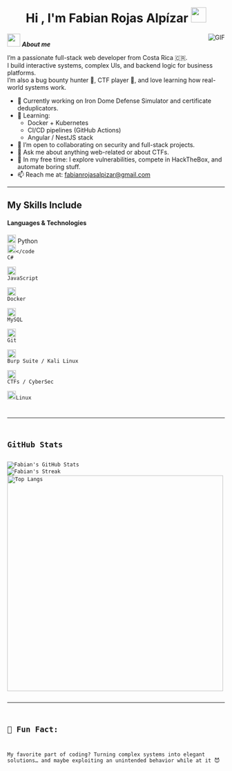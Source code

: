 <h1 align="center"><b>Hi , I'm Fabian Rojas Alpízar </b><img src="https://media.giphy.com/media/hvRJCLFzcasrR4ia7z/giphy.gif" width="35"></h1>

<img align="right" alt="GIF" src="https://media.giphy.com/media/LmNwrBhejkK9EFP504/giphy.gif" />

<img src="https://media.giphy.com/media/ObNTw8Uzwy6KQ/giphy.gif" width="30px">&nbsp;***About me***

I’m a passionate full-stack web developer from Costa Rica 🇨🇷.  
I build interactive systems, complex UIs, and backend logic for business platforms.  
I’m also a bug bounty hunter 🐞, CTF player 🧠, and love learning how real-world systems work.

- 🔭 Currently working on Iron Dome Defense Simulator and certificate deduplicators.
- 🌱 Learning:
  - Docker + Kubernetes
  - CI/CD pipelines (GitHub Actions)
  - Angular / NestJS stack
- 👯 I’m open to collaborating on security and full-stack projects.
- 💬 Ask me about anything web-related or about CTFs.
- 👾 In my free time: I explore vulnerabilities, compete in HackTheBox, and automate boring stuff.
- 📫 Reach me at: <a href="mailto:fabianrojasalpizar@gmail.com">fabianrojasalpizar@gmail.com</a>

---

## My Skills Include

<h4>Languages & Technologies</h4>

<code><img height="20" src="https://img.icons8.com/nolan/96/python.png"></code> Python  
<code><img height="20" src="https://img.icons8.com/nolan/96/c-sharp-logo.png"/></code C#  
<code><img height="20" src="https://img.icons8.com/nolan/96/javascript.png"></code> JavaScript  
<code><img height="20" src="https://img.icons8.com/nolan/96/docker.png"></code> Docker  
<code><img height="20" src="https://img.icons8.com/nolan/96/mysql.png"></code> MySQL  
<code><img height="20" src="https://img.icons8.com/nolan/96/git.png"></code> Git  
<code><img height="20" src="https://img.icons8.com/nolan/96/bug.png"></code> Burp Suite / Kali Linux  
<code><img height="20" src="https://img.icons8.com/nolan/96/cyber-security.png"></code> CTFs / CyberSec  
<code><img height="20" src="https://img.icons8.com/nolan/96/linux.png"/></code>Linux  




---

## GitHub Stats

<img src="https://github-readme-stats.vercel.app/api?username=FabianR2134&show_icons=true&hide_border=true&count_private=true&theme=tokyonight&icon_color=fad000" alt="Fabian's GitHub Stats">
<img align="center" src="https://github-readme-streak-stats.herokuapp.com/?user=FabianR2134&count_private=true&theme=radical" alt="Fabian's Streak" />
<img align="center" width=500 src="https://github-readme-stats.vercel.app/api/top-langs/?username=FabianR2134&count_private=true&theme=radical" alt="Top Langs" />

---

<h2>📎 Fun Fact:</h2>
<p>My favorite part of coding? Turning complex systems into elegant solutions… and maybe exploiting an unintended behavior while at it 😈</p>
